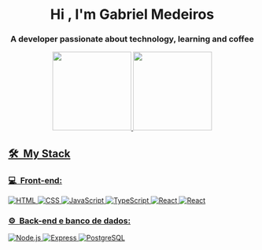 <h1 align="center">Hi , I'm Gabriel Medeiros</h1>
<!-- <img src="https://raw.githubusercontent.com/kaueMarques/kaueMarques/master/hi.gif" width="10px"> -->
<h3 align="center">A developer passionate about technology, learning and coffee</h3>

<div align="center">
  <a href="https://github.com/gabrielmds222">
  <img height="160em" src="https://github-readme-stats.vercel.app/api?username=gabrielmds222&show_icons=true&theme=midnight-purple&include_all_commits=true&count_private=true"/>
  <img height="160em" src="https://github-readme-stats.vercel.app/api/top-langs/?username=edcnogueira&layout=compact&langs_count=7&theme=midnight-purple"/>
</div>
  
<h2> 🛠 &nbsp;My Stack</h2>
<h3>💻 &nbsp;Front-end:</h3>

![HTML](https://img.shields.io/badge/-HTML-333333?style=flat&logo=HTML5)
![CSS](https://img.shields.io/badge/-CSS-333333?style=flat&logo=CSS3&logoColor=1572B6)
![JavaScript](https://img.shields.io/badge/-JavaScript-333333?style=flat&logo=javascript)
![TypeScript](https://img.shields.io/badge/-TypeScript-333333?style=flat&logo=typescript&logoColor=2D79C7)
![React](https://img.shields.io/badge/-React-333333?style=flat&logo=react)
![React](https://img.shields.io/badge/-React%20Native-333333?style=flat&logo=react)
<!--![Vue](https://img.shields.io/badge/-Vue-333333?style=flat&logo=vue.js)-->

<h3>⚙️ &nbsp;Back-end e banco de dados:</h3>

![Node.js](https://img.shields.io/badge/-Node.js-333333?style=flat&logo=node.js)
![Express](https://img.shields.io/badge/-Express-333333?style=flat&logo=Express&logoColor=E535AB)
![PostgreSQL](https://img.shields.io/badge/-PostgreSQL-333333?style=flat&logo=postgresql)
<!--![DotNet](https://img.shields.io/badge/-DotNet-333333?style=flat&logo=DotNet)-->
  
<!--  <div style="display: inline_block"><br>
     <img align="center" alt="Gabriel-Medeiros-HTML" height="30" width="40" src="https://raw.githubusercontent.com/devicons/devicon/master/icons/html5/html5-original.svg">
    <img align="center" alt="Gabriel-Medeiros-CSS" height="30" width="40" src="https://raw.githubusercontent.com/devicons/devicon/master/icons/css3/css3-original.svg">
 <img align="center" alt="Gabriel-Medeiros-Js" height="30" width="40" src="https://raw.githubusercontent.com/devicons/devicon/master/icons/javascript/javascript-plain.svg">
     <img align="center" alt="Gabriel-Medeiros-React" height="30" width="40" src="https://raw.githubusercontent.com/devicons/devicon/master/icons/react/react-original.svg">
    <img align="center" alt="Gabriel-Medeiros-Android" height="30" width="40" src="https://github.com/devicons/devicon/blob/master/icons/android/android-original.svg">
    <img align="center" alt="Gabriel-Medeiros-Jquery" height="30" width="40" src="https://github.com/devicons/devicon/blob/master/icons/nodejs/nodejs-original.svg">
    <img align="center" alt="Gabriel-Medeiros-SASS" height="30" width="40" src="https://raw.githubusercontent.com/devicons/devicon/master/icons/express/express-original.svg">
</div> -->

  
